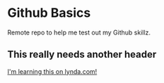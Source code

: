 Github Basics
=============
Remote repo to help me test out my Github skillz.

## This really needs another header

[I'm learning this on lynda.com!](http://lynda.com)
